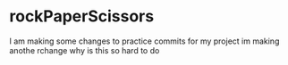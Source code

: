 # rockPaperScissors
I am making some changes to practice commits for my project
im making anothe rchange
why is this so hard to do
